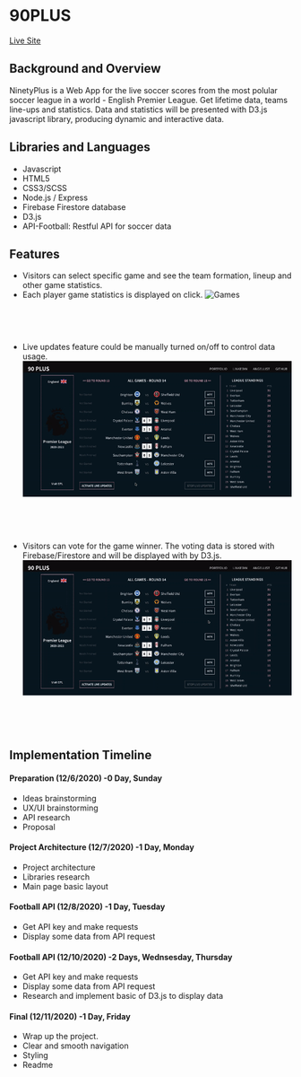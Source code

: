 # 90PLUS

<div align="start">
  <a href="https://ninety-plus.herokuapp.com/">Live Site</a>
</div>

## Background and Overview 
NinetyPlus is a Web App for the live soccer scores from the most polular soccer league in a world - English Premier League. Get lifetime data, teams line-ups and statistics. Data and statistics will be presented with D3.js javascript library, producing dynamic and interactive data.

## Libraries and Languages

* Javascript
* HTML5
* CSS3/SCSS
* Node.js / Express
* Firebase Firestore database
* D3.js
* API-Football: Restful API for soccer data

## Features
* Visitors can select specific game and see the team formation, lineup and other game statistics.
* Each player game statistics is displayed on click.
![Games](dist/images/games2.gif)
<p>&nbsp;</p>
<p>&nbsp;</p>

* Live updates feature could be manually turned on/off to control data usage. 
![Live Demo](dist/images/live_demo.gif)
<p>&nbsp;</p>
<p>&nbsp;</p>

* Visitors can vote for the game winner. The voting data is stored with Firebase/Firestore and will be displayed with by D3.js.
![Voting](dist/images/voting.gif)
<p>&nbsp;</p>
<p>&nbsp;</p>

## Implementation Timeline
#### Preparation (12/6/2020) -0 Day, Sunday
* Ideas brainstorming
* UX/UI brainstorming
* API research
* Proposal

#### Project Architecture (12/7/2020) -1 Day, Monday
* Project architecture
* Libraries research
* Main page basic layout

#### Football API (12/8/2020) -1 Day, Tuesday
* Get API key and make requests
* Display some data from API request

#### Football API (12/10/2020) -2 Days, Wednsesday, Thursday
* Get API key and make requests
* Display some data from API request
* Research and implement basic of D3.js to display data

#### Final (12/11/2020) -1 Day, Friday
* Wrap up the project.
* Clear and smooth navigation
* Styling
* Readme 

